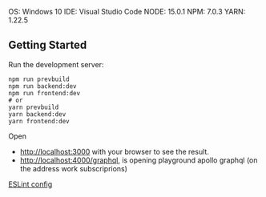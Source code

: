 OS: Windows 10
IDE: Visual Studio Code
NODE: 15.0.1
NPM: 7.0.3
YARN: 1.22.5

## Getting Started

Run the development server:

```
npm run prevbuild
npm run backend:dev
npm run frontend:dev
# or
yarn prevbuild
yarn backend:dev
yarn frontend:dev
```

Open

- [http://localhost:3000](http://localhost:3000) with your browser to see the result.
- [http://localhost:4000/graphql](http://localhost:4000/graphql), is opening playground apollo graphql (on the address work subscriprions)

[ESLint config](https://www.robertcooper.me/using-eslint-and-prettier-in-a-typescript-project)
